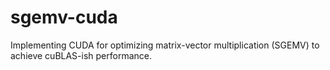 # sgemv-cuda
Implementing CUDA for optimizing matrix-vector multiplication (SGEMV) to achieve cuBLAS-ish performance.
